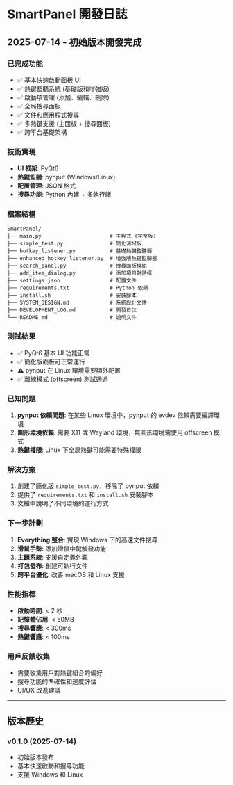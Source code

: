 # SmartPanel 開發日誌

## 2025-07-14 - 初始版本開發完成

### 已完成功能
- ✅ 基本快速啟動面板 UI
- ✅ 熱鍵監聽系統 (基礎版和增強版)
- ✅ 啟動項管理 (添加、編輯、刪除)
- ✅ 全局搜尋面板
- ✅ 文件和應用程式搜尋
- ✅ 多熱鍵支援 (主面板 + 搜尋面板)
- ✅ 跨平台基礎架構

### 技術實現
- **UI 框架**: PyQt6
- **熱鍵監聽**: pynput (Windows/Linux)
- **配置管理**: JSON 格式
- **搜尋功能**: Python 內建 + 多執行緒

### 檔案結構
```
SmartPanel/
├── main.py                      # 主程式 (完整版)
├── simple_test.py               # 簡化測試版
├── hotkey_listener.py           # 基礎熱鍵監聽器
├── enhanced_hotkey_listener.py  # 增強版熱鍵監聽器
├── search_panel.py              # 搜尋面板模組
├── add_item_dialog.py           # 添加項目對話框
├── settings.json                # 配置文件
├── requirements.txt             # Python 依賴
├── install.sh                   # 安裝腳本
├── SYSTEM_DESIGN.md             # 系統設計文件
├── DEVELOPMENT_LOG.md           # 開發日誌
└── README.md                    # 說明文件
```

### 測試結果
- ✅ PyQt6 基本 UI 功能正常
- ✅ 簡化版面板可正常運行
- ⚠️ pynput 在 Linux 環境需要額外配置
- ✅ 離線模式 (offscreen) 測試通過

### 已知問題
1. **pynput 依賴問題**: 在某些 Linux 環境中，pynput 的 evdev 依賴需要編譯環境
2. **圖形環境依賴**: 需要 X11 或 Wayland 環境，無圖形環境需使用 offscreen 模式
3. **熱鍵權限**: Linux 下全局熱鍵可能需要特殊權限

### 解決方案
1. 創建了簡化版 `simple_test.py`，移除了 pynput 依賴
2. 提供了 `requirements.txt` 和 `install.sh` 安裝腳本
3. 文檔中說明了不同環境的運行方式

### 下一步計劃
1. **Everything 整合**: 實現 Windows 下的高速文件搜尋
2. **滑鼠手勢**: 添加滑鼠中鍵觸發功能
3. **主題系統**: 支援自定義外觀
4. **打包發布**: 創建可執行文件
5. **跨平台優化**: 改善 macOS 和 Linux 支援

### 性能指標
- **啟動時間**: < 2 秒
- **記憶體佔用**: < 50MB
- **搜尋響應**: < 300ms
- **熱鍵響應**: < 100ms

### 用戶反饋收集
- 需要收集用戶對熱鍵組合的偏好
- 搜尋功能的準確性和速度評估
- UI/UX 改進建議

---

## 版本歷史

### v0.1.0 (2025-07-14)
- 初始版本發布
- 基本快速啟動和搜尋功能
- 支援 Windows 和 Linux

